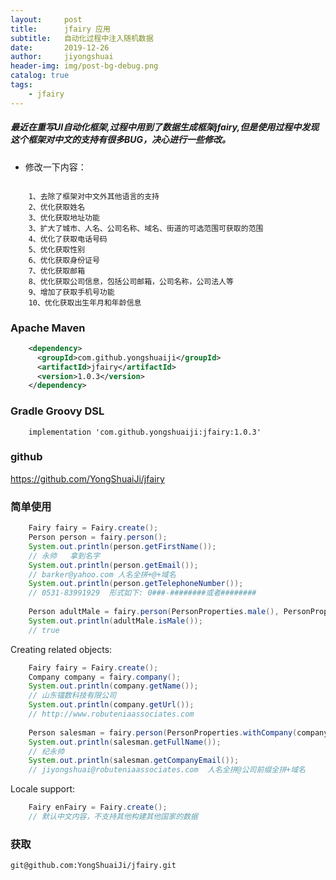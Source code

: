 ```yaml
---
layout:     post
title:      jfairy 应用
subtitle:   自动化过程中注入随机数据
date:       2019-12-26
author:     jiyongshuai
header-img: img/post-bg-debug.png
catalog: true
tags:
    - jfairy
---
```


##### 最近在重写UI自动化框架,过程中用到了数据生成框架jfairy,但是使用过程中发现这个框架对中文的支持有很多BUG，决心进行一些修改。

* 修改一下内容：

```

    1、去除了框架对中文外其他语言的支持
    2、优化获取姓名
    3、优化获取地址功能
    3、扩大了城市、人名、公司名称、域名、街道的可选范围可获取的范围
    4、优化了获取电话号码
    5、优化获取性别
    6、优化获取身份证号
    7、优化获取邮箱
    8、优化获取公司信息，包括公司邮箱，公司名称，公司法人等
    9、增加了获取手机号功能
    10、优化获取出生年月和年龄信息

```
### Apache Maven 

```xml
    <dependency>
      <groupId>com.github.yongshuaiji</groupId>
      <artifactId>jfairy</artifactId>
      <version>1.0.3</version>
    </dependency>
```

### Gradle Groovy DSL

```
    implementation 'com.github.yongshuaiji:jfairy:1.0.3'
```

### github

https://github.com/YongShuaiJi/jfairy

### 简单使用

```java
    Fairy fairy = Fairy.create();
    Person person = fairy.person();
    System.out.println(person.getFirstName());            
    // 永帅   拿到名字
    System.out.println(person.getEmail());               
    // barker@yahoo.com 人名全拼+@+域名
    System.out.println(person.getTelephoneNumber());     
    // 0531-83991929  形式如下: 0###-########或者########
    
    Person adultMale = fairy.person(PersonProperties.male(), PersonProperties.minAge(21));
    System.out.println(adultMale.isMale());           
    // true
```

Creating related objects:

```java
    Fairy fairy = Fairy.create();
    Company company = fairy.company();
    System.out.println(company.getName());          
    // 山东镭数科技有限公司
    System.out.println(company.getUrl());           
    // http://www.robuteniaassociates.com
    
    Person salesman = fairy.person(PersonProperties.withCompany(company));
    System.out.println(salesman.getFullName());     
    // 纪永帅
    System.out.println(salesman.getCompanyEmail()); 
    // jiyongshuai@robuteniaassociates.com  人名全拼@公司前缀全拼+域名
```

Locale support:

```java
    Fairy enFairy = Fairy.create();                               
    // 默认中文内容，不支持其他构建其他国家的数据
```

### 获取

```
git@github.com:YongShuaiJi/jfairy.git
```

